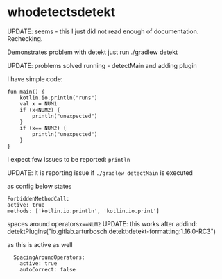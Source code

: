 # whodetectsdetekt

UPDATE:
seems - this I just did not read enough of documentation.
Rechecking.

Demonstrates problem with detekt 
just run
./gradlew detekt

UPDATE:
problems solved running  - detectMain and adding plugin

I have simple code: 
```
fun main() {
    kotlin.io.println("runs")
    val x = NUM1
    if (x<NUM2) {
        println("unexpected")
    }
    if (x== NUM2) {
        println("unexpected")
    }
}
```

I expect few issues to be reported:
`println `

UPDATE:
it is reporting issue if 
`./gradlew detectMain` is executed

as config below states

```
ForbiddenMethodCall:
active: true
methods: ['kotlin.io.println', 'kotlin.io.print']
```

spaces around operators`x==NUM2`
UPDATE: this works after addind:
detektPlugins("io.gitlab.arturbosch.detekt:detekt-formatting:1.16.0-RC3")

as this is active as well
```
  SpacingAroundOperators:
    active: true
    autoCorrect: false
```
